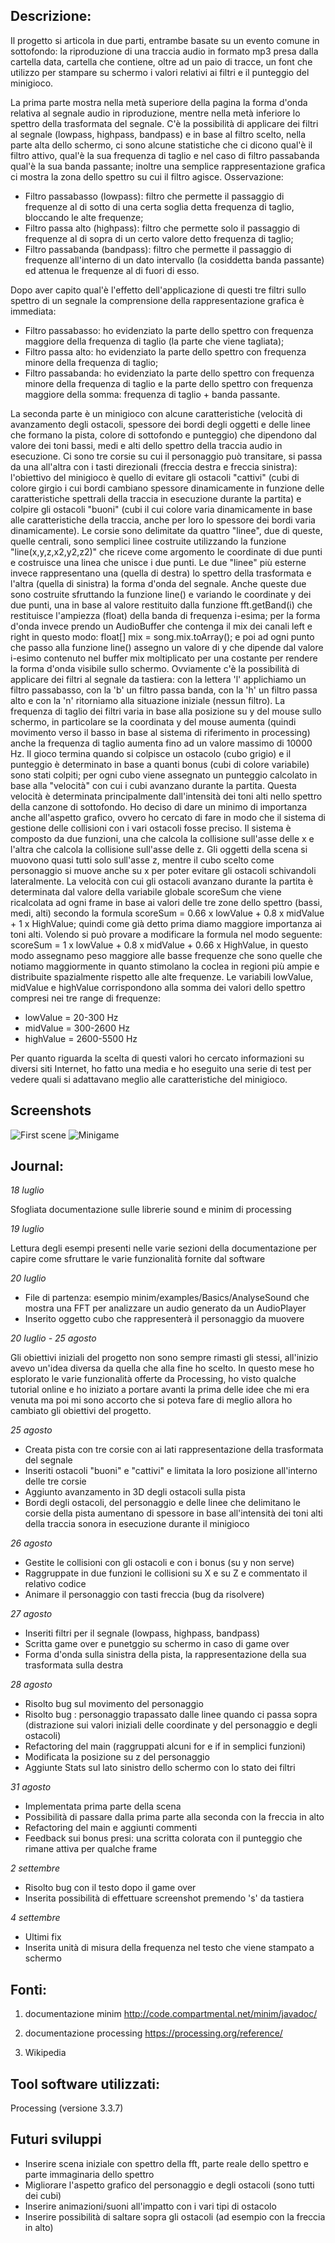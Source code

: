## Descrizione:

Il progetto si articola in due parti, entrambe basate su un evento comune in sottofondo: la riproduzione di una traccia audio in formato mp3 presa dalla cartella data, cartella
che contiene, oltre ad un paio di tracce, un font che utilizzo per stampare su schermo i valori relativi ai filtri e il punteggio del minigioco.

La prima parte mostra nella metà superiore della pagina la forma d'onda relativa al segnale audio in riproduzione, mentre nella metà inferiore lo spettro della trasformata del segnale.
C'è la possibilità di applicare dei filtri al segnale (lowpass, highpass, bandpass) e in base al filtro scelto, nella parte alta dello schermo, ci sono alcune statistiche che ci 
dicono qual'è il filtro attivo, qual'è la sua frequenza di taglio e nel caso di filtro passabanda qual'è la sua banda passante; inoltre una semplice rappresentazione grafica ci mostra
la zona dello spettro su cui il filtro agisce. Osservazione:

* Filtro passabasso (lowpass): filtro che permette il passaggio di frequenze al di sotto di una certa soglia detta frequenza di taglio, bloccando le alte frequenze;
* Filtro passa alto (highpass): filtro che permette solo il passaggio di frequenze al di sopra di un certo valore detto frequenza di taglio;
* Filtro passabanda (bandpass): filtro che permette il passaggio di frequenze all'interno di un dato intervallo (la cosiddetta banda passante) ed attenua le frequenze al di fuori di esso.

Dopo aver capito qual'è l'effetto dell'applicazione di questi tre filtri sullo spettro di un segnale la comprensione della rappresentazione grafica è immediata:

* Filtro passabasso: ho evidenziato la parte dello spettro con frequenza maggiore della frequenza di taglio (la parte che viene tagliata);
* Filtro passa alto: ho evidenziato la parte dello spettro con frequenza minore della frequenza di taglio;
* Filtro passabanda: ho evidenziato la parte dello spettro con frequenza minore della frequenza di taglio e la parte dello spettro con frequenza maggiore della somma: frequenza di taglio + banda passante.

La seconda parte è un minigioco con alcune caratteristiche (velocità di avanzamento degli ostacoli, spessore dei bordi degli oggetti e delle linee che formano la pista, colore di sottofondo e punteggio) che
dipendono dal valore dei toni bassi, medi e alti dello spettro della traccia audio in esecuzione. Ci sono tre corsie su cui il personaggio può transitare, si passa da una all'altra con i tasti direzionali (freccia destra e freccia sinistra): l'obiettivo del
minigioco è quello di evitare gli ostacoli "cattivi" (cubi di colore girgio i cui bordi cambiano spessore dinamicamente in funzione delle caratteristiche spettrali della traccia in esecuzione
durante la partita) e colpire gli ostacoli "buoni" (cubi il cui colore varia dinamicamente in base alle caratteristiche della traccia, anche per loro lo spessore dei bordi varia dinamicamente).
Le corsie sono delimitate da quattro "linee", due di queste, quelle centrali, sono semplici linee costruite utilizzando la funzione "line(x,y,z,x2,y2,z2)" che riceve
come argomento le coordinate di due punti e costruisce una linea che unisce i due punti. Le due "linee" più esterne invece rappresentano una (quella di destra) lo spettro della 
trasformata e l'altra (quella di sinistra) la forma d'onda del segnale. Anche queste due sono costruite sfruttando la funzione line() e variando le coordinate y dei due punti, una in base al
valore restituito dalla funzione fft.getBand(i) che restituisce l'ampiezza (float) della banda di frequenza i-esima; per la forma d'onda invece prendo un AudioBuffer che contenga il mix dei canali
left e right in questo modo: float[] mix = song.mix.toArray(); e poi ad ogni punto che passo alla funzione line() assegno un valore di y che dipende dal valore i-esimo contenuto nel buffer mix moltiplicato per una
costante per rendere la forma d'onda visibile sullo schermo. Ovviamente c'è la possibilità di applicare dei filtri al segnale da tastiera: con la lettera 'l' applichiamo un filtro passabasso, con 
la 'b' un filtro passa banda, con la 'h' un filtro passa alto e con la 'n' ritorniamo alla situazione iniziale (nessun filtro). La frequenza di taglio dei filtri varia in base alla posizione su y del mouse 
sullo schermo, in particolare se la coordinata y del mouse aumenta (quindi movimento verso il basso in base al sistema di riferimento in processing) anche la frequenza di taglio aumenta fino ad un valore massimo
di 10000 Hz. Il gioco termina quando si colpisce un ostacolo (cubo grigio) e il punteggio è determinato in base a quanti bonus (cubi di colore variabile) sono stati colpiti; per ogni cubo viene assegnato un
punteggio calcolato in base alla "velocità" con cui i cubi avanzano durante la partita. Questa velocità è determinata principalmente dall'intensità dei toni alti nello spettro della canzone di sottofondo.
Ho deciso di dare un minimo di importanza anche all'aspetto grafico, ovvero ho cercato di fare in modo che il sistema di gestione delle collisioni con i vari ostacoli fosse preciso. Il sistema è composto 
da due funzioni, una che calcola la collisione sull'asse delle x e l'altra che calcola la collisione sull'asse delle z. Gli oggetti della scena si muovono quasi tutti solo sull'asse z, mentre il cubo scelto come
personaggio si muove anche su x per poter evitare gli ostacoli schivandoli lateralmente. La velocità con cui gli ostacoli avanzano durante la partita è determinata dal valore della variabile globale scoreSum
che viene ricalcolata ad ogni frame in base ai valori delle tre zone dello spettro (bassi, medi, alti) secondo la formula scoreSum = 0.66 x lowValue + 0.8 x midValue + 1 x HighValue; quindi come già detto prima diamo
maggiore importanza ai toni alti. Volendo si può provare a modificare la formula nel modo seguente: scoreSum = 1 x lowValue + 0.8 x midValue + 0.66 x HighValue, in questo modo assegnamo peso maggiore alle basse frequenze
che sono quelle che notiamo maggiormente in quanto stimolano la coclea in regioni più ampie e distribuite spazialmente rispetto alle alte frequenze. 
Le variabili lowValue, midValue e highValue corrispondono alla somma dei valori dello spettro compresi nei tre range di frequenze:

* lowValue = 20-300 Hz
* midValue = 300-2600 Hz
* highValue = 2600-5500 Hz

Per quanto riguarda la scelta di questi valori ho cercato informazioni su diversi siti Internet, ho fatto una media e ho eseguito una serie di test per vedere quali si adattavano meglio alle caratteristiche del minigioco.

## Screenshots

 ![First scene](/screenshots/Screen-waveAndspectrum.png)
 ![Minigame](/screenshots/Screen-minigame.png)

## Journal:

*18 luglio*

Sfogliata documentazione sulle librerie sound e minim di processing

*19 luglio*

Lettura degli esempi presenti nelle varie sezioni della documentazione per capire come sfruttare le varie funzionalità fornite dal software

*20 luglio*

* File di partenza: esempio minim/examples/Basics/AnalyseSound che mostra una FFT per analizzare un audio generato da un AudioPlayer
* Inserito oggetto cubo che rappresenterà il personaggio da muovere

*20 luglio - 25 agosto*

Gli obiettivi iniziali del progetto non sono sempre rimasti gli stessi, all'inizio avevo un'idea diversa da quella che alla fine ho scelto. In questo mese ho esplorato le
varie funzionalità offerte da Processing, ho visto qualche tutorial online e ho iniziato a portare avanti la prima delle idee che mi era venuta ma poi mi sono accorto che si
poteva fare di meglio allora ho cambiato gli obiettivi del progetto.

*25 agosto*

* Creata pista con tre corsie con ai lati rappresentazione della trasformata del segnale
* Inseriti ostacoli "buoni" e "cattivi" e limitata la loro posizione all'interno delle tre corsie
* Aggiunto avanzamento in 3D degli ostacoli sulla pista
* Bordi degli ostacoli, del personaggio e delle linee che delimitano le corsie della pista aumentano di spessore in base all'intensità dei toni alti della traccia sonora in esecuzione durante il minigioco

*26 agosto*

* Gestite le collisioni con gli ostacoli e con i bonus (su y non serve)
* Raggruppate in due funzioni le collisioni su X e su Z e commentato il relativo codice
* Animare il personaggio con tasti freccia (bug da risolvere)

*27 agosto*

* Inseriti filtri per il segnale (lowpass, highpass, bandpass)
* Scritta game over e punetggio su schermo in caso di game over
* Forma d'onda sulla sinistra della pista, la rappresentazione della sua trasformata sulla destra

*28 agosto*

* Risolto bug sul movimento del personaggio
* Risolto bug : personaggio trapassato dalle linee quando ci passa sopra (distrazione sui valori iniziali delle coordinate y del personaggio e degli ostacoli)
* Refactoring del main (raggruppati alcuni for e if in semplici funzioni)
* Modificata la posizione su z del personaggio
* Aggiunte Stats sul lato sinistro dello schermo con lo stato dei filtri

*31 agosto*

* Implementata prima parte della scena
* Possibilità di passare dalla prima parte alla seconda con la freccia in alto
* Refactoring del main e aggiunti commenti
* Feedback sui bonus presi: una scritta colorata con il punteggio che rimane attiva per qualche frame

*2 settembre*

* Risolto bug con il testo dopo il game over
* Inserita possibilità di effettuare screenshot premendo 's' da tastiera

*4 settembre*

* Ultimi fix
* Inserita unità di misura della frequenza nel testo che viene stampato a schermo

## Fonti:

1) documentazione minim http://code.compartmental.net/minim/javadoc/

2) documentazione processing https://processing.org/reference/

3) Wikipedia

## Tool software utilizzati:

Processing (versione 3.3.7)

## Futuri sviluppi

* Inserire scena iniziale con spettro della fft, parte reale dello spettro e parte immaginaria dello spettro
* Migliorare l'aspetto grafico del personaggio e degli ostacoli (sono tutti dei cubi)
* Inserire animazioni/suoni all'impatto con i vari tipi di ostacolo
* Inserire possibilità di saltare sopra gli ostacoli (ad esempio con la freccia in alto)
